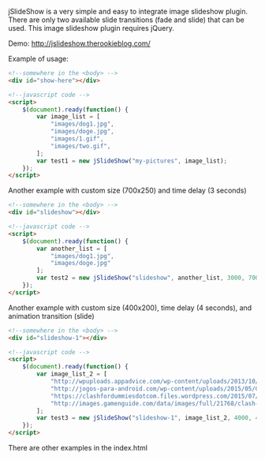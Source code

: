 jSlideShow is a very simple and easy to integrate image slideshow plugin. There are only two available slide transitions (fade and slide) that can be used. This image slideshow plugin requires jQuery.

Demo: http://jslideshow.therookieblog.com/

Example of usage:
```html
<!--somewhere in the <body> -->
<div id="show-here"></div>

<!--javascript code -->
<script>
	$(document).ready(function() {
		var image_list = [
			"images/dog1.jpg",
			"images/doge.jpg",
			"images/1.gif",
			"images/two.gif",
		];
		var test1 = new jSlideShow("my-pictures", image_list);
	});
</script>
```

Another example with custom size (700x250) and time delay (3 seconds)
```html
<!--somewhere in the <body> -->
<div id="slideshow"></div>

<!--javascript code -->
<script>
	$(document).ready(function() {
		var another_list = [
			"images/dog1.jpg",
			"images/doge.jpg"
		];
		var test2 = new jSlideShow("slideshow", another_list, 3000, 700, 250);
	});
</script>
```

Another example with custom size (400x200), time delay (4 seconds), and animation transition (slide)
```html
<!--somewhere in the <body> -->
<div id="slideshow-1"></div>

<!--javascript code -->
<script>
	$(document).ready(function() {
		var image_list_2 = [
			"http://wpuploads.appadvice.com/wp-content/uploads/2013/10/Clash-of-Clans-for-iPad-1.jpg",
			"http://jogos-para-android.com/wp-content/uploads/2015/05/Clash-of-Clans-e1392659745720.png",
			"https://clashfordummiesdotcom.files.wordpress.com/2015/07/clash-of-clans-wallpaper-7.png",
			"http://images.gamenguide.com/data/images/full/21768/clash-of-clans.jpg?w=720",
		];
		var test3 = new jSlideShow("slideshow-1", image_list_2, 4000, 400, 200, "slide");
	});
</script>
```

There are other examples in the index.html
